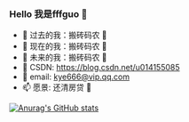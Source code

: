 ### Hello 我是fffguo 👋


- 🔭 过去的我：搬砖码农 :clown_face:
- 🌱 现在的我：搬砖码农 :clown_face:
- 👯 未来的我：搬砖码农 :clown_face:
- 🤔 CSDN: https://blog.csdn.net/u014155085
- 💬 email: kye666@vip.qq.com
- 📫 愿景: 还清房贷 :clown_face:


[![Anurag's GitHub stats](https://github-readme-stats.vercel.app/api?username=fffguo&theme=tokyonight&show_icons=true&include_all_commits=true&count_private=true)](https://github.com/fffguo)
